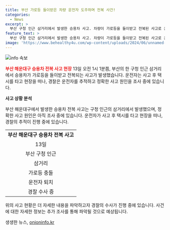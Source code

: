 ```yaml
---
title: 부산 가로등 들이받은 차량 운전자 도주하며 전복 사건!
categories:
  - News
excerpt: >
  부산 구청 인근 삼거리에서 발생한 승용차 사고. 차량이 가로등을 들이받고 전복된 사고로 운전자는 사고 후 택시를 타고 사라졌다. 경찰은 운전자를 추적 중이며 정확한 사고 원인을 조사 중이다. 사고에 대한 누구나의 제보를 기다리는 중. (150자)
feature_text: >
  부산 구청 인근 삼거리에서 발생한 승용차 사고. 차량이 가로등을 들이받고 전복된 사고로 운전자는 사고 후 택시를 타고 사라졌다. 경찰은 운전자를 추적 중이며 정확한 사고 원인을 조사 중이다. 사고에 대한 누구나의 제보를 기다리는 중. (150자)
image: 'https://www.behealthy4u.com/wp-content/uploads/2024/06/unnamed-file.png'
---
```


<p><img src="https://www.behealthy4u.com/wp-content/uploads/2024/06/unnamed-file.png" alt="info 속보" /></p>

<p><b><span style="color: #ee2323;">부산 해운대구 승용차 전복 사고 현장</span></b>
13일 오전 1시 1분쯤, 부산의 한 구청 인근 삼거리에서 승용차가 가로등을 들이받고 전복되는 사고가 발생했습니다. 운전자는 사고 후 택시를 타고 현장을 떠나, 경찰은 운전자를 추적하고 정확한 사고 원인을 조사 중에 있습니다.</p>

<p data-ke-size="size16"><b>사고 상황 분석</b></p>

<p>부산 해운대구에서 발생한 승용차 전복 사고는 구청 인근의 삼거리에서 발생했으며, 정확한 사고 원인은 아직 조사 중에 있습니다. 운전자가 사고 후 택시를 타고 현장을 떠나, 경찰의 추적이 진행 중에 있습니다.</p>

<p data-ke-size="size16"></p>

<table>
  <tr>
    <td style="text-align: center; height: 17px;"><b>부산 해운대구 승용차 전복 사고</b></td>
  </tr>
  <tr>
    <td style="text-align: center; height: 17px;">13일</td>
  </tr>
  <tr>
    <td style="text-align: center; height: 17px;">부산 구청 인근</td>
  </tr>
  <tr>
    <td style="text-align: center; height: 17px;">삼거리</td>
  </tr>
  <tr>
    <td style="text-align: center; height: 17px;">가로등 충돌</td>
  </tr>
  <tr>
    <td style="text-align: center; height: 17px;">운전자 퇴치</td>
  </tr>
  <tr>
    <td style="text-align: center; height: 17px;">경찰 수사 중</td>
  </tr>
</table>

<p data-ke-size="size16"></p>

<p>위의 사고 현황은 더 자세한 내용을 파악하고자 경찰의 수사가 진행 중에 있습니다. 사건에 대한 자세한 정보는 추가 조사를 통해 파악될 것으로 예상됩니다.</p>
생생한 뉴스, <a href="https://onioninfo.kr" rel="dofollow">onioninfo.kr</a>


